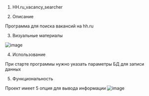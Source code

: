 
1. HH.ru_vacancy_searcher

2. Описание

Программа для поиска вакансий на hh.ru

3. Визуальные материалы

![image](https://github.com/user-attachments/assets/fcef0805-2a43-4aed-8a29-37a003f6a704)


4. Использование

При старте программы нужно указать параметры БД для записи данных

5. Функциональность

Проект имеет 5 опция для вывода информации
![image](https://github.com/user-attachments/assets/ec73f992-c7c9-4de6-83ee-a1b69e426282)


  

